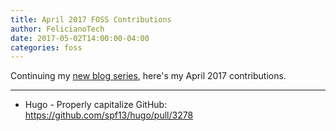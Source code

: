 ```yaml
---
title: April 2017 FOSS Contributions
author: FelicianoTech
date: 2017-05-02T14:00:00-04:00
categories: foss
---
```


Continuing my [new blog series][1], here's my April 2017 contributions.

[1]: /blog/january-2017-foss-contributions/

---

- Hugo - Properly capitalize GitHub: <https://github.com/spf13/hugo/pull/3278>
